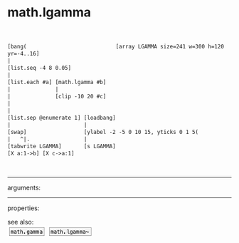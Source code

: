 # math.lgamma

```


[bang(                            [array LGAMMA size=241 w=300 h=120 yr=-4..16]
|
[list.seq -4 8 0.05]
|
[list.each #a] [math.lgamma #b]
|              |
|              [clip -10 20 #c]
|
|
[list.sep @enumerate 1] [loadbang]
|                       |
[swap]                  [ylabel -2 -5 0 10 15, yticks 0 1 5(
|   ^|.                 |
[tabwrite LGAMMA]       [s LGAMMA]
[X a:1->b] [X c->a:1]

            
```
---
arguments:


---
properties:


see also:<br>
![math.gamma](img/object_math.gamma.png)
![math.lgamma~](img/object_math.lgamma~.png)
